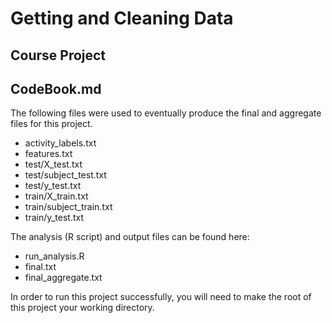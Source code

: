 # Getting and Cleaning Data
## Course Project
## CodeBook.md

The following files were used to eventually produce the final and aggregate files for this project.
* activity_labels.txt
* features.txt
* test/X_test.txt
* test/subject_test.txt
* test/y_test.txt
* train/X_train.txt
* train/subject_train.txt
* train/y_test.txt

The analysis (R script) and output files can be found here:
* run_analysis.R
* final.txt
* final_aggregate.txt

In order to run this project successfully, you will need to make the root of this project your working directory.
